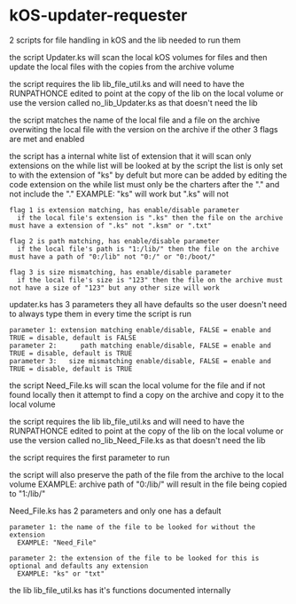 # kOS-updater-requester
2 scripts for file handling in kOS and the lib needed to run them


the script Updater.ks will scan the local kOS volumes for files and then update the local files with the copies from the archive volume

  the script requires the lib lib_file_util.ks and will need to have the RUNPATHONCE edited to point at the copy of the lib on the local volume
	or use the version called no_lib_Updater.ks as that doesn't need the lib
	
  the script matches the name of the local file and a file on the archive overwiting the local file with the version on the archive if the other 3 flags are met and enabled
  
  the script has a internal white list of extension that it will scan
	only extensions on the while list will be looked at by the script
	the list is only set to with the extension of "ks" by defult but more can be added by editing the code
	  extension on the while list must only be the charters after the "." and not include the "."
		EXAMPLE: "ks" will work but ".ks" will not
  
	flag 1 is extension matching, has enable/disable parameter
	  if the local file's extension is ".ks" then the file on the archive must have a extension of ".ks" not ".ksm" or ".txt"
	  
	flag 2 is path matching, has enable/disable parameter
	  if the local file's path is "1:/lib/" then the file on the archive must have a path of "0:/lib" not "0:/" or "0:/boot/"
	  
	flag 3 is size mismatching, has enable/disable parameter
	  if the local file's size is "123" then the file on the archive must not have a size of "123" but any other size will work
	  
  
  updater.ks has 3 parameters they all have defaults so the user doesn't need to always type them in every time the script is run
  
	parameter 1: extension matching enable/disable, FALSE = enable and TRUE = disable, default is FALSE
	parameter 2:	  path matching enable/disable, FALSE = enable and TRUE = disable, default is TRUE
	parameter 3:   size mismatching enable/disable, FALSE = enable and TRUE = disable, default is TRUE


the script Need_File.ks will scan the local volume for the file and if not found locally then it attempt to find a copy on the archive and copy it to the local volume
  
  the script requires the lib lib_file_util.ks and will need to have the RUNPATHONCE edited to point at the copy of the lib on the local volume
	or use the version called no_lib_Need_File.ks as that doesn't need the lib
	
  the script requires the first parameter to run
  
  the script will also preserve the path of the file from the archive to the local volume
	EXAMPLE: archive path of "0:/lib/" will result in the file being copied to "1:/lib/"
  
  Need_File.ks has 2 parameters and only one has a default
  
	parameter 1: the name of the file to be looked for without the extension
	  EXAMPLE: "Need_File"
	  
	parameter 2: the extension of the file to be looked for this is optional and defaults any extension
	  EXAMPLE: "ks" or "txt"

the lib lib_file_util.ks has it's functions documented internally
